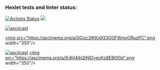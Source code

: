 ### Hexlet tests and linter status:
[![Actions Status](https://github.com/MlkProduction/frontend-project-lvl1/workflows/hexlet-check/badge.svg)](https://github.com/MlkProduction/frontend-project-lvl1/actions)
<a href="https://codeclimate.com/github/codeclimate/codeclimate/maintainability"><img src="https://api.codeclimate.com/v1/badges/a99a88d28ad37a79dbf6/maintainability" /></a>

[![asciicast](https://asciinema.org/a/0Gizc2IKKx933GGFWmvORuzPC.png)](https://asciinema.org/a/0Gizc2IKKx933GGFWmvORuzPC)

<a href="https://asciinema.org/a/0Gizc2IKKx933GGFWmvORuzPC"><img src="https://asciinema.org/a/0Gizc2IKKx933GGFWmvORuzPC".png width="350"/></a>

[![asciicast](https://asciinema.org/a/iEdhl4IkQtNIDyeoKz8EBt00d.png)](https://asciinema.org/a/iEdhl4IkQtNIDyeoKz8EBt00d)
<a href="https://asciinema.org/a/iEdhl4IkQtNIDyeoKz8EBt00d"><img src="https://asciinema.org/a/iEdhl4IkQtNIDyeoKz8EBt00d".png width="350"/></a>
